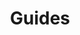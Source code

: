 ---
grand_parent: Stock and Logistics
has_children: true
layout: default
nav_order: 44900
parent: Sales Allocations
title: Guides
---